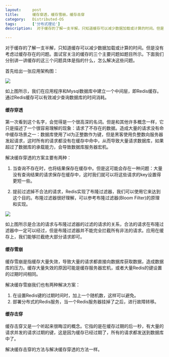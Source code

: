 ```yaml
---
layout:     post
title:      缓存穿透，缓存雪崩，缓存击穿
category:   Distributed-OS
tags:       ['分布式理论']
description:  对于缓存的了解一支半解，只知道缓存可以减少数据加载或计算的时间。但是没有考虑过缓存存在的问题。面试官关注的缓存的三个主要问题如题目所示。下面我们分别讲一讲缓存的这三个问题具体是指的什么，怎么解决这些问题。

---
```

         
对于缓存的了解一支半解，只知道缓存可以减少数据加载或计算的时间。但是没有考虑过缓存存在的问题。面试官关注的缓存的三个主要问题如题目所示。下面我们分别讲一讲缓存的这三个问题具体是指的什么，怎么解决这些问题。

首先给出一张应用架构图：

<img src="https://zhangqi.life/images/分布式系统/2020-02-06-1.png" />

如上图所示，我们在应用程序和Mysql数据库中建立一个中间层，即Redis缓存。通过Redis缓存可以有效减少查询数据库的时间消耗。

#### 缓存穿透
第一次看到这个名字，会觉得是一个很高深的名词。但是和其他许多概念一样，它只是描述了一个很容易理解的现象：请求了不存在的数据。造成大量的请求没有命中缓存场景之一：数据库使用了id为正整数作为键，但是黑客使用负整数向服务器发起请求，这时所有的请求都没有在缓存中命中，从而导致大量请求数据库，如果超过了数据库的承载能力，会导致数据库服务器宏机。

解决缓存穿透的方案主要有两种：

1. 当查询不存在时，也将结果保存在缓存中。但是这可能会存在一种问题：大量没有查询结果的请求保存在缓存中，这时我们就可以将这些请求的key设置得更短一些。

2. 提前过滤掉不合法的请求，Redis实现了布隆过滤器，我们可以使用它来达到这个目的。布隆过滤器很好理解，可以参考布隆过滤器(Bloom Filter)的原理和实现。

<img src="https://zhangqi.life/images/分布式系统/2020-02-06-2.png" />

如上图所示是合法的请求与布隆过滤器的过滤的请求的关系，合法的请求在布隆过滤器中一定可以经过，但是布隆过滤器并不能完全拦截所有非法的请求。应用在缓存上，我们能够拦截绝大部分请求即可。

#### 缓存雪崩
缓存雪崩是指缓存大量失效，导致大量的请求都直接向数据库获取数据，造成数据库的压力。缓存大量失效的原因可能是缓存服务器宏机，或者大量Redis的键设置的过期时间相同。

解决缓存雪崩我们也有两种解决方案：

1. 在设置Redis键的过期时间时，加上一个随机数，这样可以避免。
2. 部署分布式的Redis服务，当一个Redis服务器挂掉了之后，进行故障转移。

#### 缓存击穿
缓存击穿又是一个听起来很晦涩的概念。它指的是在缓存过期的后一秒，有大量的请求并发的请求过期的键，这是因为缓存已经过期了，所有的请求都发送到数据库中了。

解决缓存击穿的方法与解决缓存穿透的方法一样。
